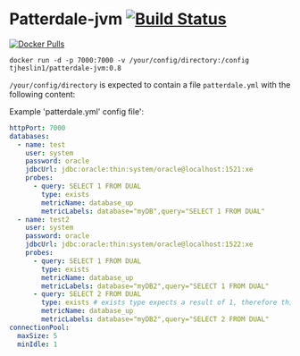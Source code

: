 # Patterdale-jvm [![Build Status](https://travis-ci.org/tjheslin1/Patterdale-jvm.svg?branch=master)](https://travis-ci.org/tjheslin1/Patterdale-jvm)

[![Docker Pulls](https://img.shields.io/docker/pulls/tjheslin1/patterdale-jvm.svg?maxAge=604800)](https://hub.docker.com/r/tjheslin1/patterdale-jvm/)

`docker run -d -p 7000:7000 -v /your/config/directory:/config tjheslin1/patterdale-jvm:0.8`

`/your/config/directory` is expected to contain a file `patterdale.yml` with the following content:

Example 'patterdale.yml' config file':
```yml
httpPort: 7000
databases:
  - name: test
    user: system
    password: oracle
    jdbcUrl: jdbc:oracle:thin:system/oracle@localhost:1521:xe
    probes:
      - query: SELECT 1 FROM DUAL
        type: exists
        metricName: database_up
        metricLabels: database="myDB",query="SELECT 1 FROM DUAL"
  - name: test2
    user: system
    password: oracle
    jdbcUrl: jdbc:oracle:thin:system/oracle@localhost:1522:xe
    probes:
      - query: SELECT 1 FROM DUAL
        type: exists
        metricName: database_up
        metricLabels: database="myDB2",query="SELECT 1 FROM DUAL"
      - query: SELECT 2 FROM DUAL
        type: exists # exists type expects a result of 1, therefore this probe will fail
        metricName: database_up
        metricLabels: database="myDB2",query="SELECT 2 FROM DUAL"
connectionPool:
  maxSize: 5
  minIdle: 1
```